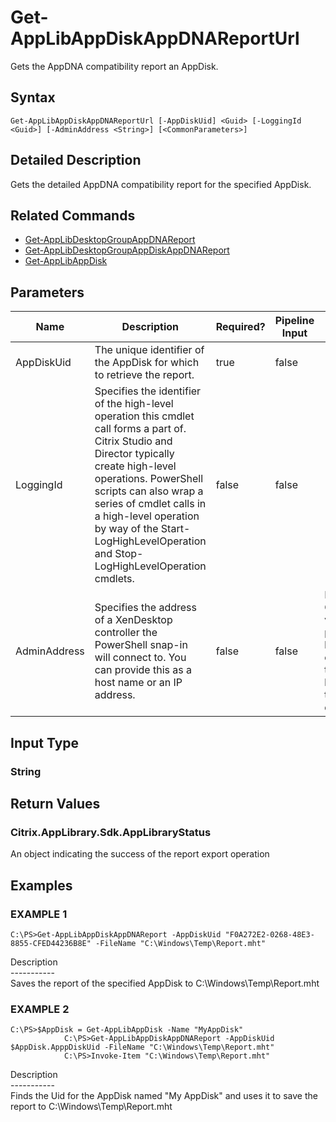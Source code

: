 ﻿# Get-AppLibAppDiskAppDNAReportUrl

   Gets the AppDNA compatibility report an AppDisk.

## Syntax
```
Get-AppLibAppDiskAppDNAReportUrl [-AppDiskUid] <Guid> [-LoggingId <Guid>] [-AdminAddress <String>] [<CommonParameters>]
```

## Detailed Description
   Gets the detailed AppDNA compatibility report for the specified AppDisk.

## Related Commands
  * [Get-AppLibDesktopGroupAppDNAReport](Get-AppLibDesktopGroupAppDNAReport.html)
  * [Get-AppLibDesktopGroupAppDiskAppDNAReport](Get-AppLibDesktopGroupAppDiskAppDNAReport.html)
  * [Get-AppLibAppDisk](Get-AppLibAppDisk.html)
## Parameters

| Name   | Description | Required? | Pipeline Input | Default Value |
| --- | --- | --- | --- | --- |
| AppDiskUid | The unique identifier of the AppDisk for which to retrieve the report. | true | false |  |
| LoggingId | Specifies the identifier of the high-level operation this cmdlet call forms a part of. Citrix Studio and Director typically create high-level operations. PowerShell scripts can also wrap a series of cmdlet calls in a high-level operation by way of the Start-LogHighLevelOperation and Stop-LogHighLevelOperation cmdlets. | false | false |  |
| AdminAddress | Specifies the address of a XenDesktop controller the PowerShell snap-in will connect to. You can provide this as a host name or an IP address. | false | false | Localhost. Once a value is provided by any cmdlet, this value becomes the default. |

## Input Type
### String
   
## Return Values
### Citrix.AppLibrary.Sdk.AppLibraryStatus
   An object indicating the success of the report export operation
## Examples

### EXAMPLE 1
```
C:\PS>Get-AppLibAppDiskAppDNAReport -AppDiskUid "F0A272E2-0268-48E3-8855-CFED44236B8E" -FileName "C:\Windows\Temp\Report.mht"
```
   Description<br>-----------<br>Saves the report of the specified AppDisk to C:\Windows\Temp\Report.mht
### EXAMPLE 2
```
C:\PS>$AppDisk = Get-AppLibAppDisk -Name "MyAppDisk"
            C:\PS>Get-AppLibAppDiskAppDNAReport -AppDiskUid $AppDisk.ApppDiskUid -FileName "C:\Windows\Temp\Report.mht"
            C:\PS>Invoke-Item "C:\Windows\Temp\Report.mht"
```
   Description<br>-----------<br>Finds the Uid for the AppDisk named "My AppDisk" and uses it to save the report to C:\Windows\Temp\Report.mht
